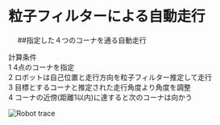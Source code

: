 # 粒子フィルターによる自動走行
　
##指定した４つのコーナを通る自動走行　

計算条件  
1 4点のコーナを指定  
2 ロボットは自己位置と走行方向を粒子フィルター推定して走行  
3 目標とするコーナと推定された走行角度より角度を調整  
4 コーナの近傍(距離1以内)に達すると次のコーナは向かう  

![Robot trace](https://cloud.githubusercontent.com/assets/20177544/20238207/68f4e714-a929-11e6-81dc-74f64068db33.png)
